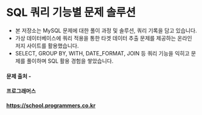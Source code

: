 

# SQL 쿼리 기능별 문제 솔루션

* 본 저장소는 MySQL 문제에 대한 풀이 과정 및 솔루션, 쿼리 기록을 담고 있습니다.
* 가상 데이터베이스에 쿼리 적용을 통한 타겟 데이터 추출 문제를 제공하는 온라인 저지 사이트를 활용했습니다.
* SELECT, GROUP BY, WITH, DATE_FORMAT, JOIN 등 쿼리 기능을 익히고 문제를 풀이하며 SQL 활용 경험을 쌓았습니다.

#### 문제 출처 -
#### 프로그래머스
#### https://school.programmers.co.kr

